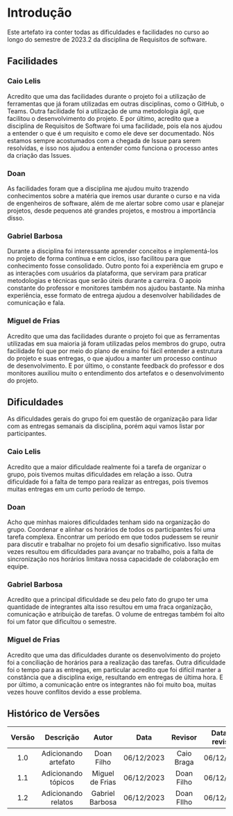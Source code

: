 # **Introdução**

Este artefato ira conter todas as dificuldades e facilidades no curso ao longo do semestre de 2023.2 da disciplina de Requisitos de software.

## **Facilidades**

### **Caio Lelis**

Acredito que uma das facilidades durante o projeto foi a utilização de ferramentas que já foram utilizadas em outras disciplinas, como o GitHub, o Teams. Outra facilidade foi a utilização de uma metodologia ágil, que facilitou o desenvolvimento do projeto. E por último, acredito que a disciplina de Requisitos de Software foi uma facilidade, pois ela nos ajudou a entender o que é um requisito e como ele deve ser documentado.
Nós estamos sempre acostumados com a chegada de Issue para serem resolvidas, e isso nos ajudou a entender como funciona o processo antes da criação das Issues. 

### **Doan**
As facilidades foram que a disciplina me ajudou muito trazendo conhecimentos sobre a matéria que iremos usar durante o curso e na vida de engenheiros de software, além de me alertar sobre como usar e planejar projetos, desde pequenos até grandes projetos, e mostrou a importância disso.

### **Gabriel Barbosa**
Durante a disciplina foi interessante aprender conceitos e implementá-los no projeto de forma contínua e em ciclos, isso facilitou para que conhecimento fosse consolidado.
Outro ponto foi a experiência em grupo e as interações com usuários da plataforma, que serviram para praticar metodologias e técnicas que serão úteis durante a carreira. O apoio constante do professor e monitores também nos ajudou bastante. Na minha experiência, esse formato de entrega ajudou a desenvolver habilidades de comunicação e fala. 

### **Miguel de Frias**
Acredito que uma das facilidades durante o projeto foi que as ferramentas utilizadas em sua maioria já foram utilizadas pelos membros do grupo, outra facilidade foi que por meio do plano de ensino foi fácil entender a estrutura do projeto e suas entregas, o que ajudou a manter um processo contínuo de desenvolvimento. E por último, o constante feedback do professor e dos monitores auxiliou muito o entendimento dos artefatos e o desenvolvimento do projeto.

## **Dificuldades**
As dificuldades gerais do grupo foi em questão de organização para lidar com as entregas semanais da disciplina, porém aqui vamos listar por participantes.

### **Caio Lelis**
Acredito que a maior dificuldade realmente foi a tarefa de organizar o grupo, pois tivemos muitas dificuldades em relação a isso. Outra dificuldade foi a falta de tempo para realizar as entregas, pois tivemos muitas entregas em um curto período de tempo.

### **Doan**
Acho que minhas maiores dificuldades tenham sido na organização do grupo. Coordenar e alinhar os horários de todos os participantes foi uma tarefa complexa. Encontrar um período em que todos pudessem se reunir para discutir e trabalhar no projeto foi um desafio significativo. Isso muitas vezes resultou em dificuldades para avançar no trabalho, pois a falta de sincronização nos horários limitava nossa capacidade de colaboração em equipe.

### **Gabriel Barbosa**
Acredito que a principal dificuldade se deu pelo fato do grupo ter uma quantidade de integrantes alta isso resultou em uma fraca organização, comunicação e atribuição de tarefas. O volume de entregas também foi alto foi um fator que dificultou o semestre.

### **Miguel de Frias**
Acredito que uma das dificuldades durante os desenvolvimento do projeto foi a conciliação de horários para a realização das tarefas. Outra dificuldade foi o tempo para as entregas, em particular acredito que foi difícil manter a constância que a disciplina exige, resultando em entregas de última hora. E por último, a comunicação entre os integrantes não foi muito boa, muitas vezes houve conflitos devido a esse problema.


## **Histórico de Versões**

| Versão |          Descrição              |     Autor      |      Data      |   Revisor     |    Data de revisão    |  
|:------:|:-------------------------------:|:--------------:|:--------------:|:-------------:|:---------------------:|
|  1.0   | Adicionando artefato | Doan Filho  |   06/12/2023   | Caio Braga  | 06/12/2023 |
|  1.1   | Adicionando tópicos | Miguel de Frias  |   06/12/2023   | Doan Filho  | 06/12/2023 |
|  1.2   | Adicionando relatos | Gabriel Barbosa  |   06/12/2023   | Doan FIlho |  06/12/2023 |

